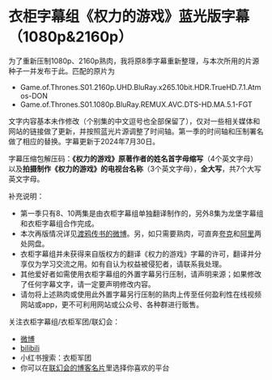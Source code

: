 # 衣柜字幕组《权力的游戏》蓝光版字幕（1080p&amp;2160p）
为了重新压制1080p、2160p熟肉，我将原8季字幕重新整理，与本次所用的片源种子一并发布于此。匹配的原片为
- Game.of.Thrones.S01.2160p.UHD.BluRay.x265.10bit.HDR.TrueHD.7.1.Atmos-DON
- Game.of.Thrones.S01.1080p.BluRay.REMUX.AVC.DTS-HD.MA.5.1-FGT

文字内容基本未作修改（个别集的中文逗号也全部保留了），仅对一些相关媒体和网站的链接做了更新，并按照蓝光片源调整了时间轴。第一季的时间轴和压制署名做了相应的替换。字幕更新于2024年7月30日。

字幕压缩包解压码：**《权力的游戏》原著作者的姓名首字母缩写**（4个英文字母）以及**拍摄制作《权力的游戏》的电视台名称**（3个英文字母），**全大写**，共7个大写英文字母。

补充说明：
- 第一季只有8、10两集是由衣柜字幕组单独翻译制作的，另外8集为龙堡字幕组和衣柜字幕组合作完成。
- 本次再版情况详见[渡鸦传书的微博](https://weibo.com/5909975989/Oj7t2oxeO)。另，如只需要熟肉，可直奔[夸克](https://pan.quark.cn/s/8c73a721677b)和[阿里](https://www.alipan.com/s/7nFJYXSeHBz)两处网盘。
- 衣柜字幕组并未获得来自版权方的翻译《权力的游戏》字幕的许可，翻译并分享仅为学习交流之用。如有自认为权益被侵犯者，请联系我处理。
- 其他爱好者如需使用衣柜字幕组的外置字幕另行压制，请声明来源；如果修改了任何字幕文字，请一定要声明修改内容。
- 请勿将上述熟肉或使用此外置字幕另行压制的熟肉上传至任何盈利性在线视频网站或app，更不可利用网站或公众号、各种群进行贩售。

关注衣柜字幕组/衣柜军团/联幻会：
- [微博](https://weibo.com/u/3009184157)
- [bilibili](https://space.bilibili.com/2081472208/)
- 小红书搜索：衣柜军团
- 你可以在[联幻会的博客名片](https://www.xyzfm.link/nryhf)里选择你喜欢的平台
